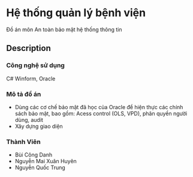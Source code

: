 # Hệ thống quản lý bệnh viện
Đồ án môn An toàn bảo mật hệ thống thông tin

## Description
### Công nghệ sử dụng
C# Winform, Oracle

### Mô tả đồ án
- Dùng các cơ chế bảo mật đã học của Oracle để hiện thực các chính sách bảo mật, bao gồm: Acess control (OLS, VPD), phân quyền người dùng, audit
- Xây dựng giao diện

### Thành Viên
- Bùi Công Danh
- Nguyễn Mai Xuân Huyên
- Nguyễn Quốc Trung
